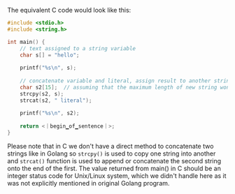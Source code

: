 The equivalent C code would look like this:

```C
#include <stdio.h>
#include <string.h>

int main() {
    // text assigned to a string variable
    char s[] = "hello";
    
    printf("%s\n", s);
  
    // concatenate variable and literal, assign result to another string variable
    char s2[15];  // assuming that the maximum length of new string won't exceed 14 (for null character)
    strcpy(s2, s);
    strcat(s2, " literal");
    
    printf("%s\n", s2);
  
    return <｜begin▁of▁sentence｜>;
}
```

Please note that in C we don't have a direct method to concatenate two strings like in Golang so `strcpy()` is used to copy one string into another and `strcat()` function is used to append or concatenate the second string onto the end of the first. The value returned from main() in C should be an integer status code for Unix/Linux system, which we didn't handle here as it was not explicitly mentioned in original Golang program.

